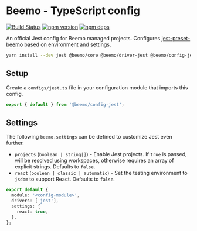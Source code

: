 # Beemo - TypeScript config

[![Build Status](https://github.com/beemojs/dev/workflows/Build/badge.svg)](https://github.com/beemojs/dev/actions?query=branch%3Amaster)
[![npm version](https://badge.fury.io/js/%40beemo%config-jest.svg)](https://www.npmjs.com/package/@beemo/config-jest)
[![npm deps](https://david-dm.org/beemojs/dev.svg?path=packages/config-jest)](https://www.npmjs.com/package/@beemo/config-jest)

An official Jest config for Beemo managed projects. Configures
[jest-preset-beemo](https://www.npmjs.com/package/jest-preset-beemo) based on environment and
settings.

```bash
yarn install --dev jest @beemo/core @beemo/driver-jest @beemo/config-jest
```

## Setup

Create a `configs/jest.ts` file in your configuration module that imports this config.

```ts
export { default } from '@beemo/config-jest';
```

## Settings

The following `beemo.settings` can be defined to customize Jest even further.

- `projects` (`boolean | string[]`) - Enable Jest projects. If `true` is passed, will be resolved
  using workspaces, otherwise requires an array of explicit strings. Defaults to `false`.
- `react` (`boolean | classic | automatic`) - Set the testing environment to `jsdom` to support
  React. Defaults to `false`.

```ts
export default {
  module: '<config-module>',
  drivers: ['jest'],
  settings: {
    react: true,
  },
};
```
